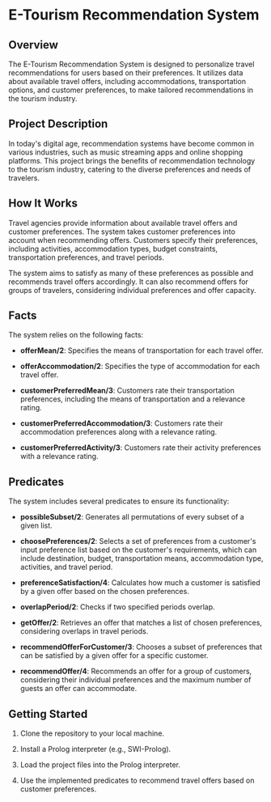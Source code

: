 # E-Tourism Recommendation System

## Overview

The E-Tourism Recommendation System is designed to personalize travel recommendations for users based on their preferences. It utilizes data about available travel offers, including accommodations, transportation options, and customer preferences, to make tailored recommendations in the tourism industry.

## Project Description

In today's digital age, recommendation systems have become common in various industries, such as music streaming apps and online shopping platforms. This project brings the benefits of recommendation technology to the tourism industry, catering to the diverse preferences and needs of travelers.

## How It Works

Travel agencies provide information about available travel offers and customer preferences. The system takes customer preferences into account when recommending offers. Customers specify their preferences, including activities, accommodation types, budget constraints, transportation preferences, and travel periods.

The system aims to satisfy as many of these preferences as possible and recommends travel offers accordingly. It can also recommend offers for groups of travelers, considering individual preferences and offer capacity.

## Facts

The system relies on the following facts:

- **offerMean/2**: Specifies the means of transportation for each travel offer.

- **offerAccommodation/2**: Specifies the type of accommodation for each travel offer.

- **customerPreferredMean/3**: Customers rate their transportation preferences, including the means of transportation and a relevance rating.

- **customerPreferredAccommodation/3**: Customers rate their accommodation preferences along with a relevance rating.

- **customerPreferredActivity/3**: Customers rate their activity preferences with a relevance rating.

## Predicates

The system includes several predicates to ensure its functionality:

- **possibleSubset/2**: Generates all permutations of every subset of a given list.

- **choosePreferences/2**: Selects a set of preferences from a customer's input preference list based on the customer's requirements, which can include destination, budget, transportation means, accommodation type, activities, and travel period.

- **preferenceSatisfaction/4**: Calculates how much a customer is satisfied by a given offer based on the chosen preferences.

- **overlapPeriod/2**: Checks if two specified periods overlap.

- **getOffer/2**: Retrieves an offer that matches a list of chosen preferences, considering overlaps in travel periods.

- **recommendOfferForCustomer/3**: Chooses a subset of preferences that can be satisfied by a given offer for a specific customer.

- **recommendOffer/4**: Recommends an offer for a group of customers, considering their individual preferences and the maximum number of guests an offer can accommodate.

## Getting Started

1. Clone the repository to your local machine.

2. Install a Prolog interpreter (e.g., SWI-Prolog).

3. Load the project files into the Prolog interpreter.

4. Use the implemented predicates to recommend travel offers based on customer preferences.
